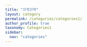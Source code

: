 ```yaml
---
title: "끄적끄적"
layout: category
permalink: /categories/categories1/
author_profile: true
taxonomy: Categories1
sidebar:
  nav: "categories"
---
```

